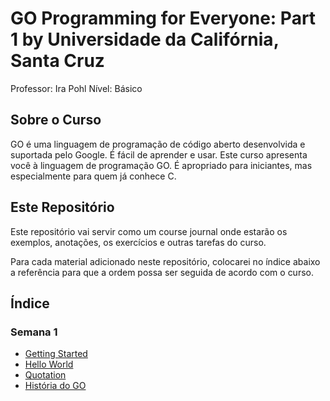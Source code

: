 # GO Programming for Everyone: Part 1 by Universidade da Califórnia, Santa Cruz

Professor: Ira Pohl
Nível: Básico

## Sobre o Curso

GO é uma linguagem de programação de código aberto desenvolvida e suportada pelo Google. É fácil de aprender e usar. Este curso apresenta você à linguagem de programação GO. É apropriado para iniciantes, mas especialmente para quem já conhece C.

## Este Repositório

Este repositório vai servir como um course journal onde estarão os exemplos, anotações, os exercícios e outras tarefas do curso.

Para cada material adicionado neste repositório, colocarei no índice abaixo a referência para que a ordem possa ser seguida de acordo com o curso.

## Índice

### Semana 1

- [Getting Started](https://go.dev/doc/tutorial/getting-started.html)
- [Hello World](./001-hello-world/README.md)
- [Quotation](./002-quotation/README.md)
- [História do GO](./history.md)